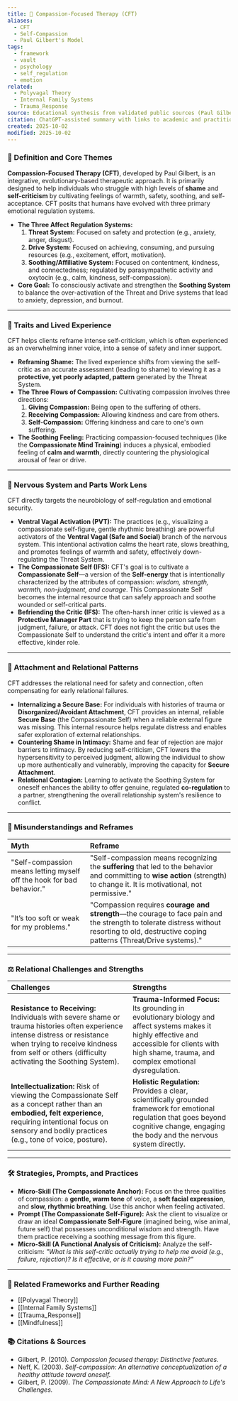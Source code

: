 ```yaml
---
title: 🙏 Compassion-Focused Therapy (CFT)
aliases:
  - CFT
  - Self-Compassion
  - Paul Gilbert's Model
tags:
  - framework
  - vault
  - psychology
  - self_regulation
  - emotion
related:
  - Polyvagal Theory
  - Internal Family Systems
  - Trauma_Response
source: Educational synthesis from validated public sources (Paul Gilbert's model)
citation: ChatGPT-assisted summary with links to academic and practitioner materials
created: 2025-10-02
modified: 2025-10-02
---
```


<!-- @format -->

### 🧩 Definition and Core Themes

**Compassion-Focused Therapy (CFT)**, developed by Paul Gilbert, is an integrative,
evolutionary-based therapeutic approach. It is primarily designed to help individuals
who struggle with high levels of **shame** and **self-criticism** by cultivating
feelings of warmth, safety, soothing, and self-acceptance. CFT posits that humans have
evolved with three primary emotional regulation systems.

- **The Three Affect Regulation Systems:**
  1.  **Threat System:** Focused on safety and protection (e.g., anxiety, anger,
      disgust).
  2.  **Drive System:** Focused on achieving, consuming, and pursuing resources (e.g.,
      excitement, effort, motivation).
  3.  **Soothing/Affiliative System:** Focused on contentment, kindness, and
      connectedness; regulated by parasympathetic activity and oxytocin (e.g., calm,
      kindness, self-compassion).
- **Core Goal:** To consciously activate and strengthen the **Soothing System** to
  balance the over-activation of the Threat and Drive systems that lead to anxiety,
  depression, and burnout.

---

### 🌿 Traits and Lived Experience

CFT helps clients reframe intense self-criticism, which is often experienced as an
overwhelming inner voice, into a sense of safety and inner support.

- **Reframing Shame:** The lived experience shifts from viewing the self-critic as an
  accurate assessment (leading to shame) to viewing it as a **protective, yet poorly
  adapted, pattern** generated by the Threat System.
- **The Three Flows of Compassion:** Cultivating compassion involves three directions:
  1.  **Giving Compassion:** Being open to the suffering of others.
  2.  **Receiving Compassion:** Allowing kindness and care from others.
  3.  **Self-Compassion:** Offering kindness and care to one's own suffering.
- **The Soothing Feeling:** Practicing compassion-focused techniques (like the
  **Compassionate Mind Training**) induces a physical, embodied feeling of **calm and
  warmth**, directly countering the physiological arousal of fear or drive.

---

### 🧠 Nervous System and Parts Work Lens

CFT directly targets the neurobiology of self-regulation and emotional security.

- **Ventral Vagal Activation (PVT):** The practices (e.g., visualizing a compassionate
  self-figure, gentle rhythmic breathing) are powerful activators of the **Ventral Vagal
  (Safe and Social)** branch of the nervous system. This intentional activation calms
  the heart rate, slows breathing, and promotes feelings of warmth and safety,
  effectively down-regulating the Threat System.
- **The Compassionate Self (IFS):** CFT's goal is to cultivate a **Compassionate
  Self**—a version of the **Self-energy** that is intentionally characterized by the
  attributes of compassion: _wisdom, strength, warmth, non-judgment, and courage_. This
  Compassionate Self becomes the internal resource that can safely approach and soothe
  wounded or self-critical parts.
- **Befriending the Critic (IFS):** The often-harsh inner critic is viewed as a
  **Protective Manager Part** that is trying to keep the person safe from judgment,
  failure, or attack. CFT does not fight the critic but uses the Compassionate Self to
  understand the critic's intent and offer it a more effective, kinder role.

---

### 💞 Attachment and Relational Patterns

CFT addresses the relational need for safety and connection, often compensating for
early relational failures.

- **Internalizing a Secure Base:** For individuals with histories of trauma or
  **Disorganized/Avoidant Attachment**, CFT provides an internal, reliable **Secure
  Base** (the Compassionate Self) when a reliable external figure was missing. This
  internal resource helps regulate distress and enables safer exploration of external
  relationships.
- **Countering Shame in Intimacy:** Shame and fear of rejection are major barriers to
  intimacy. By reducing self-criticism, CFT lowers the hypersensitivity to perceived
  judgment, allowing the individual to show up more authentically and vulnerably,
  improving the capacity for **Secure Attachment**.
- **Relational Contagion:** Learning to activate the Soothing System for oneself
  enhances the ability to offer genuine, regulated **co-regulation** to a partner,
  strengthening the overall relationship system's resilience to conflict.

---

### 🔄 Misunderstandings and Reframes

| Myth                                                                  | Reframe                                                                                                                                                                                     |
| :-------------------------------------------------------------------- | :------------------------------------------------------------------------------------------------------------------------------------------------------------------------------------------ |
| "Self-compassion means letting myself off the hook for bad behavior." | "Self-compassion means recognizing the **suffering** that led to the behavior and committing to **wise action** (strength) to change it. It is motivational, not permissive."               |
| "It’s too soft or weak for my problems."                              | "Compassion requires **courage and strength**—the courage to face pain and the strength to tolerate distress without resorting to old, destructive coping patterns (Threat/Drive systems)." |

---

### ⚖️ Relational Challenges and Strengths

| Challenges                                                                                                                                                                                                                      | Strengths                                                                                                                                                                                              |
| :------------------------------------------------------------------------------------------------------------------------------------------------------------------------------------------------------------------------------ | :----------------------------------------------------------------------------------------------------------------------------------------------------------------------------------------------------- |
| **Resistance to Receiving:** Individuals with severe shame or trauma histories often experience intense distress or resistance when trying to receive kindness from self or others (difficulty activating the Soothing System). | **Trauma-Informed Focus:** Its grounding in evolutionary biology and affect systems makes it highly effective and accessible for clients with high shame, trauma, and complex emotional dysregulation. |
| **Intellectualization:** Risk of viewing the Compassionate Self as a concept rather than an **embodied, felt experience**, requiring intentional focus on sensory and bodily practices (e.g., tone of voice, posture).          | **Holistic Regulation:** Provides a clear, scientifically grounded framework for emotional regulation that goes beyond cognitive change, engaging the body and the nervous system directly.            |

---

### 🛠️ Strategies, Prompts, and Practices

- **Micro-Skill (The Compassionate Anchor):** Focus on the three qualities of
  compassion: a **gentle, warm tone** of voice, a **soft facial expression**, and
  **slow, rhythmic breathing**. Use this anchor when feeling activated.
- **Prompt (The Compassionate Self-Figure):** Ask the client to visualize or draw an
  ideal **Compassionate Self-Figure** (imagined being, wise animal, future self) that
  possesses unconditional wisdom and strength. Have them practice receiving a soothing
  message from this figure.
- **Micro-Skill (A Functional Analysis of Criticism):** Analyze the self-criticism:
  *"What is this self-critic actually *trying* to help me avoid (e.g., failure,
  rejection)? Is it effective, or is it causing more pain?"*

---

### 🔗 Related Frameworks and Further Reading

- [[Polyvagal Theory]]
- [[Internal Family Systems]]
- [[Trauma_Response]]
- [[Mindfulness]]

### 📚 Citations & Sources

- Gilbert, P. (2010). _Compassion focused therapy: Distinctive features._
- Neff, K. (2003). _Self-compassion: An alternative conceptualization of a healthy
  attitude toward oneself._
- Gilbert, P. (2009). _The Compassionate Mind: A New Approach to Life's Challenges._
